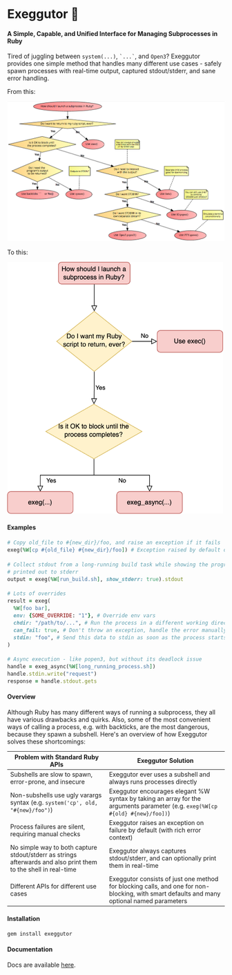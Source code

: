# Exeggutor 🌴

#### A Simple, Capable, and Unified Interface for Managing Subprocesses in Ruby

Tired of juggling between `system(...)`, `` `...` ``, and `Open3`? Exeggutor provides one simple method that handles many different use cases - safely spawn processes with real-time output, captured stdout/stderr, and sane error handling.

From this:

<img src="./misc/left.png" alt="GitHub Logo">

To this:

<img src="./misc/right.png" alt="GitHub Logo" width="500">

#### Examples

```ruby
# Copy old_file to #{new_dir}/foo, and raise an exception if it fails
exeg(%W[cp #{old_file} #{new_dir}/foo]) # Exception raised by default on failure

# Collect stdout from a long-running build task while showing the progress updates as they're
# printed out to stderr
output = exeg(%W[run_build.sh], show_stderr: true).stdout

# Lots of overrides
result = exeg(
  %W[foo bar],
  env: {SOME_OVERRIDE: "1"}, # Override env vars
  chdir: "/path/to/...", # Run the process in a different working directory
  can_fail: true, # Don't throw an exception, handle the error manually or ignore
  stdin: "foo", # Send this data to stdin as soon as the process starts
)

# Async execution - like popen3, but without its deadlock issue
handle = exeg_async(%W[long_running_process.sh])
handle.stdin.write("request")
response = handle.stdout.gets
```

#### Overview

Although Ruby has many different ways of running a subprocess, they all have various drawbacks and quirks. Also, some of the most convenient ways of calling a process, e.g. with backticks, are the most dangerous, because they spawn a subshell. Here's an overview of how Exeggutor solves these shortcomings:

|Problem with Standard Ruby APIs|Exeggutor Solution|
|-|-|
|Subshells are slow to spawn, error-prone, and insecure | Exeggutor ever uses a subshell and always runs processes directly|
|Non-subshells use ugly varargs syntax (e.g. `system('cp', old, "#{new}/foo")`)        |Exeggutor encourages elegant %W syntax by taking an array for the arguments parameter (e.g. `exeg(%W[cp #{old} #{new}/foo])`)|
|Process failures are silent, requiring manual checks|Exeggutor raises an exception on failure by default (with rich error context)|
|No simple way to both capture stdout/stderr as strings afterwards and also print them to the shell in real-time |Exeggutor always captures stdout/stderr, and can optionally print them in real-time|
|Different APIs for different use cases|Exeggutor consists of just one method for blocking calls, and one for non-blocking, with smart defaults and many optional named parameters|

#### Installation

```
gem install exeggutor
```

#### Documentation

Docs are available [here](https://www.rubydoc.info/gems/exeggutor/toplevel).
